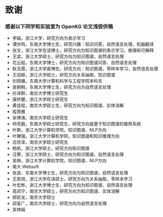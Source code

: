 # 致谢

### 感谢以下同学和实验室为 OpenKG 论文浅尝供稿

- 李娟，浙江大学，研究方向为表示学习
- 谭亦鸣，东南大学博士生，研究兴趣：知识问答，自然语言处理，机器翻译
- 张文，浙江大学在读博士，研究方向为知识图谱的表示学习，推理和可解释
- 王梁，浙江大学硕士，研究方向为知识图谱，自然语言处理
- 花云程，东南大学博士，研究方向为知识图谱问答、自然语言处理
- 耿玉霞，浙江大学直博生。研究方向：知识图谱，零样本学习，自然语言处理
- 王冠颖，浙江大学硕士，研究方向关系抽取、知识图谱
- 刘晓臻，东南大学计算机科学与工程学院本科生
- 吴桐桐，东南大学博士生，研究方向为自然语言处理
- 孙泽群，南京大学博士研究生
- 康矫健，浙江大学硕士研究生
- 黄佳程，南京大学硕士生，研究方向为知识图谱、实体消解
- 程茜雅
- 余博涛，南京大学硕士研究生
- 仲亮靓，东南大学硕士研究生，研究方向是基于知识图谱的推荐系统
- 叶群，浙江大学计算机学院，知识图谱、NLP方向
- 叶橄强，浙江大学计算机学院，知识图谱和知识推理方向
- 吕欣泽，南京大学硕士研究生
- 杨帆，浙江大学硕士，研究方向知识图谱
- 汪寒，浙江大学硕士，研究方向为知识图谱、自然语言处理
- 吴杨，浙江大学计算机学院，知识图谱、NLP方向
- 南大 Websoft
- 张良，东南大学博士生，研究方向为知识图谱，自然语言处理
- 王若旭，浙江大学在读硕士，研究方向为关系抽取，零样本学习
- 叶宏彬，浙江大学博士生，研究方向为知识图谱、自然语言处理
- 高凤宁，南京大学硕士，研究方向为知识图谱、实体消解
- 郝凯龙，南京大学硕士
- 邱圣广，南京大学硕士，研究方向为自然语言处理
- 吴林娟